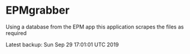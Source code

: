 # EPMgrabber
Using a database from the EPM app this application scrapes the files as required


Latest backup: Sun Sep 29 17:01:01 UTC 2019
